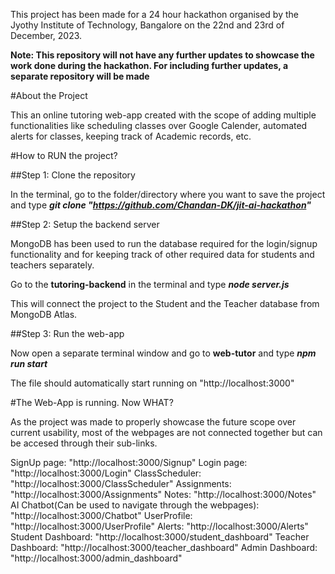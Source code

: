 This project has been made for a 24 hour hackathon organised by the Jyothy Institute of Technology, Bangalore on the 22nd and 23rd of December, 2023. 

**Note: This repository will not have any further updates to showcase the work done during the hackathon. For including further updates, a separate repository will be made**

#About the Project

This an online tutoring web-app created with the scope of adding multiple functionalities like scheduling classes over Google Calender, automated alerts for classes, keeping track of Academic records, etc. 

#How to RUN the project?

##Step 1: Clone the repository

In the terminal, go to the folder/directory where you want to save the project and type ***git clone "https://github.com/Chandan-DK/jit-ai-hackathon"***

##Step 2: Setup the backend server

MongoDB has been used to run the database required for the login/signup functionality and for keeping track of other required data for students and teachers separately. 

Go to the **tutoring-backend** in the terminal and type ***node server.js***

This will connect the project to the Student and the Teacher database from MongoDB Atlas.

##Step 3: Run the web-app

Now open a separate terminal window and go to **web-tutor** and type ***npm run start***

The file should automatically start running on "http://localhost:3000"

#The Web-App is running. Now WHAT?

As the project was made to properly showcase the future scope over current usability, most of the webpages are not connected together but can be accesed through their sub-links.

SignUp page: "http://localhost:3000/Signup"
Login page: "http://localhost:3000/Login"
ClassScheduler: "http://localhost:3000/ClassScheduler"
Assignments: "http://localhost:3000/Assignments"
Notes: "http://localhost:3000/Notes"
AI Chatbot(Can be used to navigate through the webpages): "http://localhost:3000/Chatbot"
UserProfile: "http://localhost:3000/UserProfile"
Alerts: "http://localhost:3000/Alerts"
Student Dashboard: "http://localhost:3000/student_dashboard"
Teacher Dashboard: "http://localhost:3000/teacher_dashboard"
Admin Dashboard: "http://localhost:3000/admin_dashboard"

